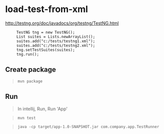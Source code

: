 # load-test-from-xml

http://testng.org/doc/javadocs/org/testng/TestNG.html

```
     TestNG tng = new TestNG();
     List suites = Lists.newArrayList();
     suites.add("c:/tests/testng1.xml");
     suites.add("c:/tests/testng2.xml");
     tng.setTestSuites(suites);
     tng.run();
```

## Create package

> `mvn package`

## Run

> In intellij, Run, Run 'App'

> `mvn test`

> `java -cp target/app-1.0-SNAPSHOT.jar com.company.app.TestRunner`
